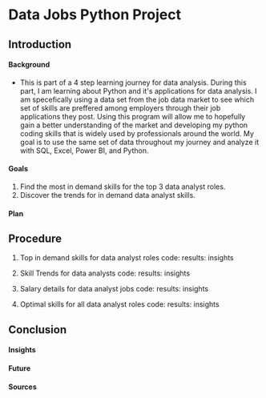 # Data Jobs Python Project
## Introduction
#### Background
- This is part of a 4 step learning journey for data analysis.  During this part, I am learning about Python and it's applications for data analysis. I am specefically using a data set from the job data market to see which set of skills are preffered among employers through their job applications they post. Using this program will allow me to hopefully gain a better understanding of the market and developing my python coding skills that is widely used by professionals around the world. My goal is to use the same set of data throughout my journey and analyze it with SQL, Excel, Power BI, and Python.
#### Goals
1. Find the most in demand skills for the top 3 data analyst roles.
2. Discover the trends for in demand data analyst skills.
#### Plan
## Procedure
1. Top in demand skills for data analyst roles
    code:
    results:
    insights

2. Skill Trends for data analysts
    code:
    results:
    insights

3. Salary details for data analyst jobs
    code:
    results:
    insights

4. Optimal skills for all data analyst roles
    code:
    results:
    insights
    
## Conclusion
#### Insights
#### Future
#### Sources
